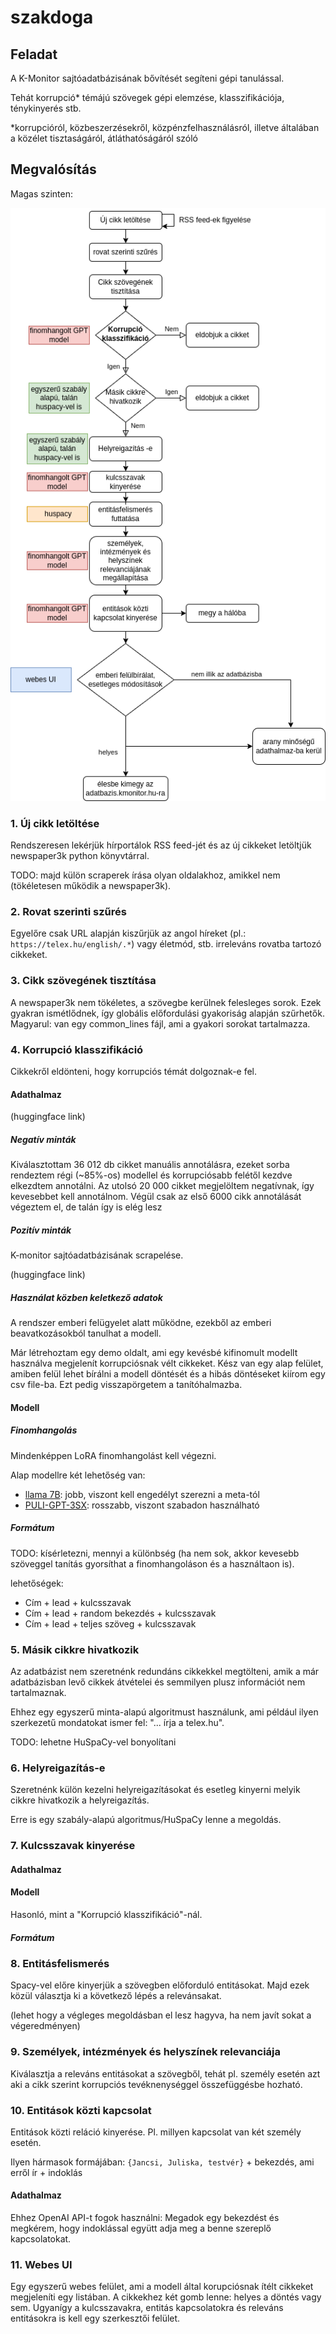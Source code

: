 # szakdoga

## Feladat

A K-Monitor sajtóadatbázisának bővítését segíteni gépi tanulással.

Tehát korrupció* témájú szövegek gépi elemzése, klasszifikációja, ténykinyerés stb.

*korrupcióról, közbeszerzésekről, közpénzfelhasználásról, illetve általában a közélet tisztaságáról, átláthatóságáról szóló

## Megvalósítás

Magas szinten: 

![Folyamatábra](/assets/flowchart.png)

### 1. Új cikk letöltése

Rendszeresen lekérjük hírportálok RSS feed-jét és az új cikkeket letöltjük newspaper3k python könyvtárral.

TODO: majd külön scraperek írása olyan oldalakhoz, amikkel nem (tökéletesen működik a newspaper3k).

### 2. Rovat szerinti szűrés

Egyelőre csak URL alapján kiszűrjük az angol híreket (pl.: `https://telex.hu/english/.*`) vagy életmód, stb. irreleváns rovatba tartozó cikkeket.

### 3. Cikk szövegének tisztítása

A newspaper3k nem tökéletes, a szövegbe kerülnek felesleges sorok.
Ezek gyakran ismétlődnek, így globális előfordulási gyakoriság alapján szűrhetők.
Magyarul: van egy common_lines fájl, ami a gyakori sorokat tartalmazza.

### 4. Korrupció klasszifikáció

Cikkekről eldönteni, hogy korrupciós témát dolgoznak-e fel.

#### Adathalmaz

(huggingface link)

##### Negatív minták

Kiválasztottam 36 012 db cikket manuális annotálásra, ezeket sorba rendeztem régi (~85%-os) modellel és korrupciósabb felétől kezdve elkezdtem annotálni.
Az utolsó 20 000 cikket megjelöltem negatívnak, így kevesebbet kell annotálnom.
Végül csak az első 6000 cikk annotálását végeztem el, de talán így is elég lesz

##### Pozitív minták

K-monitor sajtóadatbázisának scrapelése.

(huggingface link)

##### Használat közben keletkező adatok

A rendszer emberi felügyelet alatt működne, ezekből az emberi beavatkozásokból tanulhat a modell.

Már létrehoztam egy demo oldalt, ami egy kevésbé kifinomult modellt használva megjelenít korrupciósnak vélt cikkeket.
Kész van egy alap felület, amiben felül lehet bírálni a modell döntését és a hibás döntéseket kiírom egy csv file-ba.
Ezt pedig visszapörgetem a tanítóhalmazba.

#### Modell

##### Finomhangolás

Mindenképpen LoRA finomhangolást kell végezni.

Alap modellre két lehetőség van:
- [llama 7B](https://huggingface.co/huggyllama/llama-7b): jobb, viszont kell engedélyt szerezni a meta-tól
- [PULI-GPT-3SX](https://huggingface.co/NYTK/PULI-GPT-3SX): rosszabb, viszont szabadon használható

##### Formátum

TODO: kísérletezni, mennyi a különbség (ha nem sok, akkor kevesebb szöveggel tanítás gyorsíthat a finomhangoláson és a használtaon is).

lehetőségek:
- Cím + lead + kulcsszavak
- Cím + lead + random bekezdés + kulcsszavak
- Cím + lead + teljes szöveg + kulcsszavak

### 5. Másik cikkre hivatkozik

Az adatbázist nem szeretnénk redundáns cikkekkel megtölteni, amik a már adatbázisban levő cikkek átvételei és semmilyen plusz információt nem tartalmaznak.

Ehhez egy egyszerű minta-alapú algoritmust használunk, ami például ilyen szerkezetű mondatokat ismer fel: "... írja a telex.hu".

TODO: lehetne HuSpaCy-vel bonyolítani

### 6. Helyreigazítás-e

Szeretnénk külön kezelni helyreigazításokat és esetleg kinyerni melyik cikkre hivatkozik a helyreigazítás.

Erre is egy szabály-alapú algoritmus/HuSpaCy lenne a megoldás.

### 7. Kulcsszavak kinyerése

#### Adathalmaz

#### Modell

Hasonló, mint a "Korrupció klasszifikáció"-nál.

##### Formátum

### 8. Entitásfelismerés

Spacy-vel előre kinyerjük a szövegben előforduló entitásokat.
Majd ezek közül választja ki a következő lépés a relevánsakat.

(lehet hogy a végleges megoldásban el lesz hagyva, ha nem javít sokat a végeredményen)

### 9. Személyek, intézmények és helyszínek relevanciája

Kiválasztja a releváns entitásokat a szövegből, tehát pl. személy esetén azt aki a cikk szerint korrupciós tevéknenységgel összefüggésbe hozható.

### 10. Entitások közti kapcsolat

Entitások közti reláció kinyerése.
Pl. millyen kapcsolat van két személy esetén.

Ilyen hármasok formájában: `{Jancsi, Juliska, testvér}` + bekezdés, ami erről ír + indoklás

#### Adathalmaz

Ehhez OpenAI API-t fogok használni: Megadok egy bekezdést és megkérem, hogy indoklással együtt adja meg a benne szereplő kapcsolatokat.

### 11. Webes UI

Egy egyszerű webes felület, ami a modell által korupciósnak ítélt cikkeket megjeleníti egy listában.
A cikkekhez két gomb lenne: helyes a döntés vagy sem.
Ugyanígy a kulcsszavakra, entitás kapcsolatokra és releváns entitásokra is kell egy szerkesztői felület.
